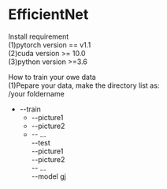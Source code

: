 # EfficientNet
Install requirement  
(1)pytorch version == v1.1  
(2)cuda version >= 10.0  
(3)python version >=3.6  

How to train your owe data  
(1)Pepare your data, make the directory list as:  
   /your foldername  
   * --train  
       + --picture1  
       + --picture2  
       + -- ...  
   --test  
     --picture1  
     --picture2  
     -- ...  
   --model  gj

